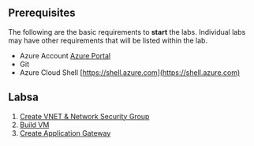 
## Prerequisites 
The following are the basic requirements to **start** the labs. Individual labs may have other requirements that will be listed within the lab.

* Azure Account [Azure Portal](https://portal.azure.com)
* Git 
* Azure Cloud Shell [https://shell.azure.com](https://shell.azure.com)


## Labsa

1. [Create VNET & Network Security Group](vnet-creation/README.md)  
2. [Build VM](vm-create/README.md)  
3. [Create Application Gateway](app-gw/README.md)  

